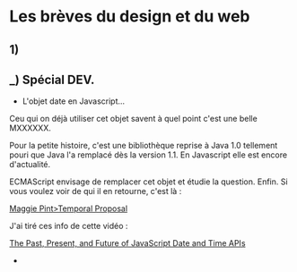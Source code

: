 # Les brèves du design et du web 
 
 
## 1)  
 
 
## _) Spécial DEV. 
 
- L'objet date en Javascript...

Ceu qui on déjà utiliser cet objet savent à quel point c'est une belle MXXXXXX.

Pour la petite histoire, c'est une bibliothèque reprise à Java 1.0 tellement pouri que Java l'a remplacé dès la version 1.1. En Javascript elle est encore d'actualité.

ECMAScript envisage de remplacer cet objet et étudie la question. Enfin. Si vous voulez voir de qui il en retourne, c'est là :

[Maggie Pint>Temporal Proposal](https://github.com/maggiepint/proposal-temporal)

J'ai tiré ces info de cette vidéo :

[The Past, Present, and Future of JavaScript Date and Time APIs](https://www.youtube.com/watch?v=aVuor-VAWTI)


- 